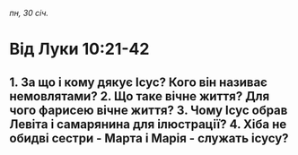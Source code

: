 
_пн, 30 січ._

# Від Луки 10:21-42

## 1. За що і кому дякує Ісус? Кого він називає немовлятами? 2. Що таке вічне життя? Для чого фарисею вічне життя? 3. Чому Ісус обрав Левіта і самарянина для ілюстрації? 4. Хіба не обидві сестри - Марта і Марія - служать ісусу?
